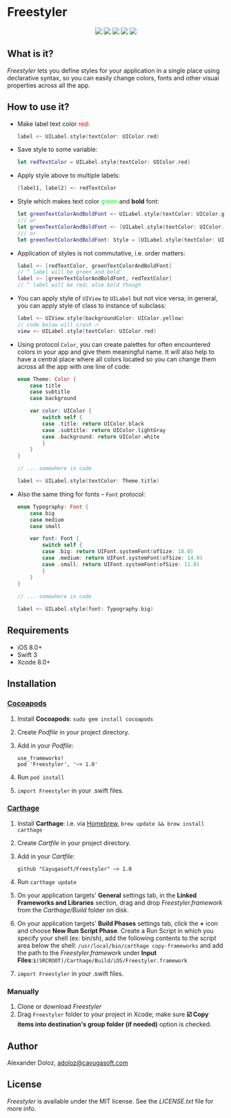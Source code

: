 # Freestyler

<p align="center">
<a href="http://cocoapods.org/pods/Freestyler"><img src="https://img.shields.io/cocoapods/v/Freestyler.svg?style=flat"></a>
<a href="http://cocoapods.org/pods/Freestyler"><img src="https://img.shields.io/cocoapods/l/Freestyler.svg?style=flat"></a>
<a href="http://cocoapods.org/pods/Freestyler"><img src="https://img.shields.io/cocoapods/p/Freestyler.svg?style=flat"></a>
<a href="https://github.com/Carthage/Carthage"><img src="https://img.shields.io/badge/Carthage-compatible-4BC51D.svg?style=flat"></a>
<a href="http://cayugasoft.com/?utm_source=github"><img src="https://rawgithub.com/cayugasoft/Resources/master/Badges_by_Cayuga/by_Cayuga.svg"></a>
</p>


## What is it?
*Freestyler* lets you define styles for your application in a single place using declarative syntax, so you can easily change colors, fonts and other visual properties across all the app.

## How to use it?
- Make label text color <span style="color: #f00;">red</span>:

    ```swift
    label <~ UILabel.style(textColor: UIColor.red)
    ```
- Save style to some variable:

    ```swift
    let redTextColor = UILabel.style(textColor: UIColor.red)
    ```
- Apply style above to multiple labels:

    ```swift
    [label1, label2] <~ redTextColor
    ```
- Style which makes text color <span style="color: #0f0;">green</span> and **bold** font:

    ```swift
    let greenTextColorAndBoldFont <~ UILabel.style(textColor: UIColor.green) <~ UILabel.style(font: UIFont.boldSystemFont(ofSize: 14.0))
    /// or 
    let greenTextColorAndBoldFont <~ [UILabel.style(textColor: UIColor.green), UILabel.style(font: UIFont.boldSystemFont(ofSize: 14.0))]
    /// or
    let greenTextColorAndBoldFont: Style = [UILabel.style(textColor: UIColor.green), UILabel.style(font: UIFont.boldSystemFont(ofSize: 14.0))]
    ```
- Application of styles is not commutative, i.e. order matters: 

    ```swift
    label <~ [redTextColor, greenTextColorAndBoldFont] 
    // ^ label will be green and bold
    label <~ [greenTextColorAndBoldFont, redTextColor]
    // ^ label will be red; also bold though
    ```
- You can apply style of `UIView` to `UILabel` but not vice versa; in general, you can apply style of class to instance of subclass:

    ```swift
    label <~ UIView.style(backgroundColor: UIColor.yellow)
    // code below will crash 🔥
    view <~ UILabel.style(textColor: UIColor.red)
    ```
- Using protocol `Color`, you can create palettes for often encountered colors in your app and give them meaningful name. It will also help to have a central place where all colors located so you can change them across all the app with one line of code:

    ```swift
    enum Theme: Color {
        case title
        case subtitle
        case background

        var color: UIColor {
            switch self {
            case .title: return UIColor.black
            case .subtitle: return UIColor.lightGray
            case .background: return UIColor.white
            }
        }
    }
 
    // ... somewhere in code
 
    label <~ UILabel.style(textColor: Theme.title)
    ```
- Also the same thing for fonts – `Font` protocol:

    ```swift
    enum Typography: Font {
        case big
        case medium
        case small
    
        var font: Font {
            switch self {
            case .big: return UIFont.systemFont(ofSize: 18.0)
            case .medium: return UIFont.systemFont(ofSize: 14.0)
            case .small: return UIFont.systemFont(ofSize: 11.0)
            }
        }
    }
     
    // ... somewhere in code
 
    label <~ UILabel.style(font: Typography.big)
    ```

## Requirements
* iOS 8.0+
* Swift 3
* Xcode 8.0+

## Installation
### [Cocoapods](http://cocoapods.org)
1. Install **Cocoapods**: `sudo gem install cocoapods`
2. Create *Podfile* in your project directory.
3. Add in your *Podfile*:

	```
	use_frameworks!
	pod 'Freestyler', '~> 1.0'
	```
4. Run `pod install`
5. `import Freestyler` in your .swift files.

### [Carthage](https://github.com/Carthage/Carthage)
1. Install **Carthage**: i.e. via [Homebrew](http://brew.sh), `brew update && brew install carthage`
2. Create *Cartfile* in your project directory.
3. Add in your *Cartfile*:
	
	```
	github "Cayugasoft/Freestyler" ~> 1.0
	```
4. Run `carthage update`
5. On your application targets' **General** settings tab, in the **Linked Frameworks and Libraries** section, drag and drop *Freestyler.framework* from the *Carthage/Build* folder on disk.
6. On your application targets' **Build Phases** settings tab, click the **+** icon and choose **New Run Script Phase**. Create a Run Script in which you specify your shell (ex: bin/sh), add the following contents to the script area below the shell: `/usr/local/bin/carthage copy-frameworks` and add the path to the *Freestyler.framework* under **Input Files**:`$(SRCROOT)/Carthage/Build/iOS/Freestyler.framework`
7. `import Freestyler` in your .swift files.

### Manually
1. Clone or download *Freestyler*
2. Drag `Freestyler` folder to your project in Xcode; make sure **☑️ Copy items into destination's group folder (if needed)** option is checked.

## Author

Alexander Doloz, [adoloz@cayugasoft.com](mailto:adoloz@cayugasoft.com)

## License

*Freestyler* is available under the MIT license. See the *LICENSE.txt* file for more info.
